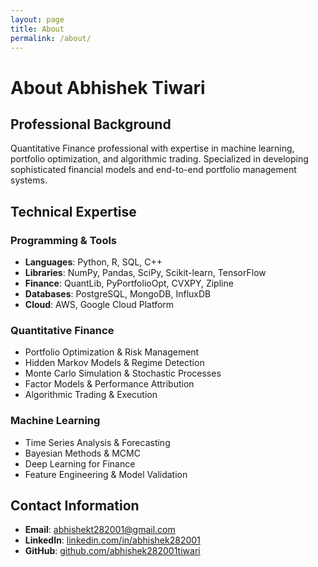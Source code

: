 ```yaml
---
layout: page
title: About
permalink: /about/
---
```


# About Abhishek Tiwari

## Professional Background

Quantitative Finance professional with expertise in machine learning, portfolio optimization, and algorithmic trading. Specialized in developing sophisticated financial models and end-to-end portfolio management systems.

## Technical Expertise

### Programming & Tools
- **Languages**: Python, R, SQL, C++
- **Libraries**: NumPy, Pandas, SciPy, Scikit-learn, TensorFlow
- **Finance**: QuantLib, PyPortfolioOpt, CVXPY, Zipline
- **Databases**: PostgreSQL, MongoDB, InfluxDB
- **Cloud**: AWS, Google Cloud Platform

### Quantitative Finance
- Portfolio Optimization & Risk Management
- Hidden Markov Models & Regime Detection
- Monte Carlo Simulation & Stochastic Processes
- Factor Models & Performance Attribution
- Algorithmic Trading & Execution

### Machine Learning
- Time Series Analysis & Forecasting
- Bayesian Methods & MCMC
- Deep Learning for Finance
- Feature Engineering & Model Validation

## Contact Information

- **Email**: abhishekt282001@gmail.com
- **LinkedIn**: [linkedin.com/in/abhishek282001](https://linkedin.com/in/abhishek282001)
- **GitHub**: [github.com/abhishek282001tiwari](https://github.com/abhishek282001tiwari)
